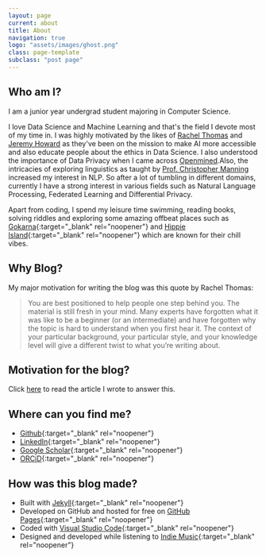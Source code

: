 ```yaml
---
layout: page
current: about
title: About
navigation: true
logo: "assets/images/ghost.png"
class: page-template
subclass: "post page"
---
```


## Who am I?

I am a junior year undergrad student majoring in Computer Science.

I love Data Science and Machine Learning and that's the field I devote most of my time in. I was highly motivated by the likes of [Rachel Thomas](https://www.fast.ai/about/#rachel) and [Jeremy Howard](https://www.fast.ai/about/#jeremy) as they've been on the mission to make AI more accessible and also educate people about the ethics in Data Science. I also understood the importance of Data Privacy when I came across [Openmined](https://www.openmined.org).Also, the intricacies of exploring linguistics as taught by [Prof. Christopher Manning](https://nlp.stanford.edu/~manning/) increased my interest in NLP. So after a lot of tumbling in different domains, currently I have a strong interest in various fields such as Natural Language Processing, Federated Learning and Differential Privacy.

Apart from coding, I spend my leisure time swimming, reading books, solving riddles and exploring some amazing offbeat places such as [Gokarna](https://www.tripoto.com/karnataka/trips/gokarna-the-hidden-land-of-happiness-58371a4807aa5){:target="\_blank" rel="noopener"} and [Hippie Island](https://www.tripoto.com/trip/weekend-getaway-to-the-lost-city-hampi-5af88697dde8d){:target="\_blank" rel="noopener"} which are known for their chill vibes.

## Why Blog?

My major motivation for writing the blog was this quote by Rachel Thomas:

> You are best positioned to help people one step behind you. The material is still fresh in your mind. Many experts have forgotten what it was like to be a beginner (or an intermediate) and have forgotten why the topic is hard to understand when you first hear it. The context of your particular background, your particular style, and your knowledge level will give a different twist to what you’re writing about.

## Motivation for the blog?

Click [here](https://deep1401.github.io/motivation-for-this-blog) to read the article I wrote to answer this.

## Where can you find me?

- [Github](https://github.com/deep1401){:target="\_blank" rel="noopener"}
- [LinkedIn](https://www.linkedin.com/in/deep1401){:target="\_blank" rel="noopener"}
- [Google Scholar](https://scholar.google.com/citations?user=GFYjqB8AAAAJ&hl=en&oi=ao){:target="\_blank" rel="noopener"}
- [ORCiD](https://orcid.org/0000-0001-7940-112X){:target="\_blank" rel="noopener"}

## How was this blog made?

- Built with [Jekyll](http://jekyllrb.com){:target="\_blank" rel="noopener"}
- Developed on GitHub and hosted for free on [GitHub Pages](https://pages.github.com){:target="\_blank" rel="noopener"}
- Coded with [Visual Studio Code](https://code.visualstudio.com/){:target="\_blank" rel="noopener"}
- Designed and developed while listening to [Indie Music](https://music.youtube.com/playlist?list=PL4OVgQTA1ZK_LnUcACfK_nBufpgKpsUf0){:target="\_blank" rel="noopener"}
